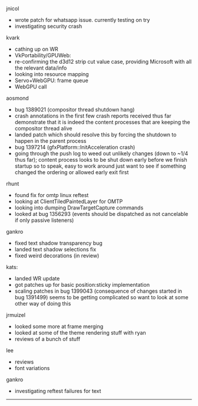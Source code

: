 

jnicol
* wrote patch for whatsapp issue. currently testing on try
* investigating security crash



kvark
* cathing up on WR
* VkPortability/GPUWeb:
* re-confirming the d3d12 strip cut value case, providing Microsoft with all the relevant data/info
* looking into resource mapping
* Servo+WebGPU: frame queue
* WebGPU call



aosmond
* bug 1389021 (compositor thread shutdown hang)
* crash annotations in the first few crash reports received thus far demonstrate that it is indeed the content processes that are keeping the compositor thread alive
* landed patch which should resolve this by forcing the shutdown to happen in the parent process
* bug 1397214 (gfxPlatform::InitAcceleration crash)
* going through the push log to weed out unlikely changes (down to ~1/4 thus far); content process looks to be shut down early before we finish startup so to speak, easy to work around just want to see if something changed the ordering or allowed early exit first



rhunt
* found fix for omtp linux reftest
* looking at ClientTiledPaintedLayer for OMTP
* looking into dumping DrawTargetCapture commands
* looked at bug 1356293 (events should be dispatched as not cancelable if only passive listeners)



gankro
* fixed text shadow transparency bug
* landed text shadow selections fix
* fixed weird decorations (in review)



kats:
* landed WR update
* got patches up for basic position:sticky implementation
* scaling patches in bug 1399043 (consequence of changes started in bug 1391499) seems to be getting complicated so want to look at some other way of doing this



jrmuizel
* looked some more at frame merging
* looked at some of the theme rendering stuff with ryan
* reviews of a bunch of stuff



lee
* reviews
* font variations



gankro
* investigating reftest failures for text

________________


